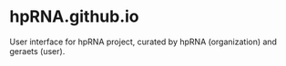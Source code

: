 hpRNA.github.io
===============

User interface for hpRNA project, curated by hpRNA (organization) and geraets (user).
